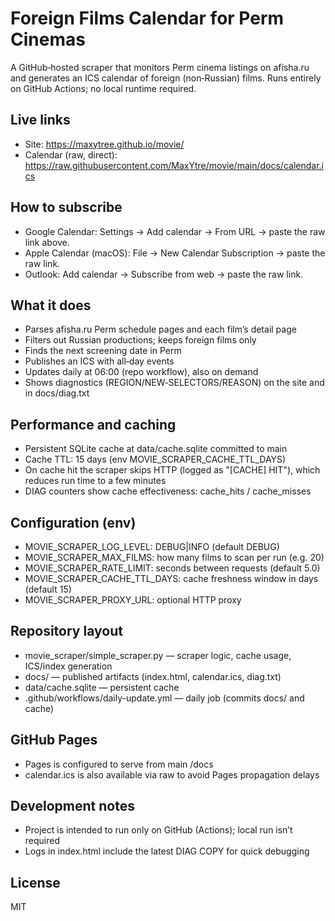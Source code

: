 # Foreign Films Calendar for Perm Cinemas

A GitHub‑hosted scraper that monitors Perm cinema listings on afisha.ru and generates an ICS calendar of foreign (non‑Russian) films. Runs entirely on GitHub Actions; no local runtime required.

## Live links

- Site: https://maxytree.github.io/movie/
- Calendar (raw, direct): https://raw.githubusercontent.com/MaxYtre/movie/main/docs/calendar.ics

## How to subscribe

- Google Calendar: Settings → Add calendar → From URL → paste the raw link above.
- Apple Calendar (macOS): File → New Calendar Subscription → paste the raw link.
- Outlook: Add calendar → Subscribe from web → paste the raw link.

## What it does

- Parses afisha.ru Perm schedule pages and each film’s detail page
- Filters out Russian productions; keeps foreign films only
- Finds the next screening date in Perm
- Publishes an ICS with all‑day events
- Updates daily at 06:00 (repo workflow), also on demand
- Shows diagnostics (REGION/NEW‑SELECTORS/REASON) on the site and in docs/diag.txt

## Performance and caching

- Persistent SQLite cache at data/cache.sqlite committed to main
- Cache TTL: 15 days (env MOVIE_SCRAPER_CACHE_TTL_DAYS)
- On cache hit the scraper skips HTTP (logged as "[CACHE] HIT"), which reduces run time to a few minutes
- DIAG counters show cache effectiveness: cache_hits / cache_misses

## Configuration (env)

- MOVIE_SCRAPER_LOG_LEVEL: DEBUG|INFO (default DEBUG)
- MOVIE_SCRAPER_MAX_FILMS: how many films to scan per run (e.g. 20)
- MOVIE_SCRAPER_RATE_LIMIT: seconds between requests (default 5.0)
- MOVIE_SCRAPER_CACHE_TTL_DAYS: cache freshness window in days (default 15)
- MOVIE_SCRAPER_PROXY_URL: optional HTTP proxy

## Repository layout

- movie_scraper/simple_scraper.py — scraper logic, cache usage, ICS/index generation
- docs/ — published artifacts (index.html, calendar.ics, diag.txt)
- data/cache.sqlite — persistent cache
- .github/workflows/daily-update.yml — daily job (commits docs/ and cache)

## GitHub Pages

- Pages is configured to serve from main /docs
- calendar.ics is also available via raw to avoid Pages propagation delays

## Development notes

- Project is intended to run only on GitHub (Actions); local run isn’t required
- Logs in index.html include the latest DIAG COPY for quick debugging

## License

MIT
